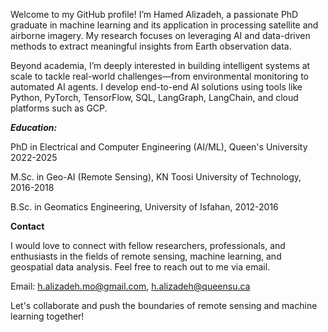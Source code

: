 Welcome to my GitHub profile! I’m Hamed Alizadeh, a passionate PhD graduate in machine learning and its application in processing satellite and airborne imagery. My research focuses on leveraging AI and data-driven methods to extract meaningful insights from Earth observation data.

Beyond academia, I’m deeply interested in building intelligent systems at scale to tackle real-world challenges—from environmental monitoring to automated AI agents. I develop end-to-end AI solutions using tools like Python, PyTorch, TensorFlow, SQL, LangGraph, LangChain, and cloud platforms such as GCP.

_**Education:**_

PhD in Electrical and Computer Engineering (AI/ML), Queen's University 2022-2025

M.Sc. in Geo-AI (Remote Sensing), KN Toosi University of Technology, 2016-2018

B.Sc. in Geomatics Engineering, University of Isfahan, 2012-2016



**Contact**

I would love to connect with fellow researchers, professionals, and enthusiasts in the fields of remote sensing, machine learning, and geospatial data analysis. Feel free to reach out to me via email.

Email: h.alizadeh.mo@gmail.com, h.alizadeh@queensu.ca


Let's collaborate and push the boundaries of remote sensing and machine learning together!

<!---
halizz821/halizz821 is a ✨ special ✨ repository because its `README.md` (this file) appears on your GitHub profile.
You can click the Preview link to take a look at your changes.
--->

